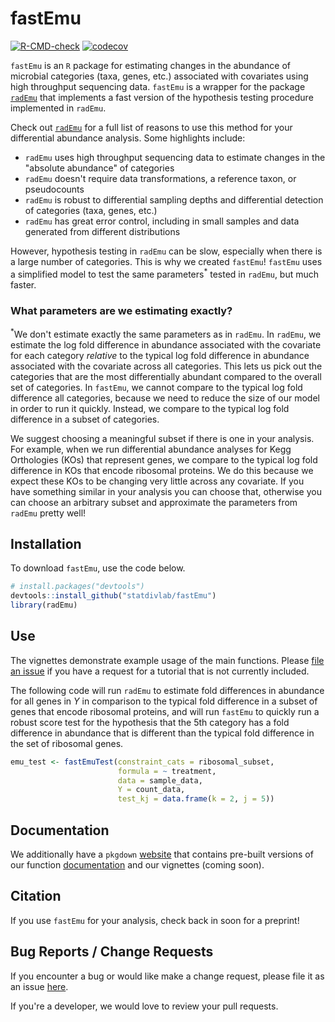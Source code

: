 # fastEmu 

<!-- badges: start -->
[![R-CMD-check](https://github.com/statdivlab/fastEmu/workflows/R-CMD-check/badge.svg)](https://github.com/statdivlab/fastEmu/actions)
[![codecov](https://codecov.io/github/statdivlab/fastEmu/coverage.svg?branch=main)](https://app.codecov.io/github/statdivlab/fastEmu)
<!-- badges: end -->

`fastEmu` is an `R` package for estimating changes in the abundance of microbial categories (taxa, genes, etc.) associated with covariates using high throughput sequencing data.
`fastEmu` is a wrapper for the package [`radEmu`](https://github.com/statdivlab/radEmu) that implements a fast version of the hypothesis testing procedure implemented in `radEmu`. 

Check out [`radEmu`](https://github.com/statdivlab/radEmu) for a full list of reasons to use this method for your differential abundance analysis. Some highlights include:

- `radEmu` uses high throughput sequencing data to estimate changes in the "absolute abundance" of categories
- `radEmu` doesn't require data transformations, a reference taxon, or pseudocounts 
- `radEmu` is robust to differential sampling depths and differential detection of categories (taxa, genes, etc.)
- `radEmu` has great error control, including in small samples and data generated from different distributions

However, hypothesis testing in `radEmu` can be slow, especially when there is a large number of categories. This is why we created `fastEmu`! `fastEmu` uses a simplified model to test the same parameters$^*$ tested in `radEmu`, but much faster. 

### What parameters are we estimating exactly?

$^*$We don't estimate exactly the same parameters as in `radEmu`. In `radEmu`, we estimate 
the log fold difference in abundance associated with the covariate for each category *relative* to the typical log fold difference in abundance associated with the covariate across all categories. This lets us pick out the categories that are the most differentially abundant compared to the overall set of categories. In `fastEmu`, we cannot compare to the typical log fold difference all categories, because we need to reduce the size of our model in order to run it quickly. Instead, we compare to the typical log fold difference in a subset of categories. 

We suggest choosing a meaningful subset if there is one in your analysis. For example, when we run differential abundance analyses for Kegg Orthologies (KOs) that represent genes, we compare to the typical log fold difference in KOs that encode ribosomal proteins. We do this because we expect these KOs to be changing very little across any covariate. If you have something similar in your analysis you can choose that, otherwise you can choose an arbitrary subset and approximate the parameters from `radEmu` pretty well! 

## Installation

To download `fastEmu`, use the code below.

``` r
# install.packages("devtools")
devtools::install_github("statdivlab/fastEmu")
library(radEmu)
```

## Use

The vignettes demonstrate example usage of the main functions. Please [file an issue](https://github.com/statdivlab/fastEmu/issues) if you have a request for a tutorial that is not currently included. 

The following code will run `radEmu` to estimate fold differences in abundance for
all genes in $Y$ in comparison to the typical fold difference in a subset of genes that encode ribosomal proteins, and will run `fastEmu` to quickly run a robust score test for the hypothesis that the $5$th category has a fold difference in abundance that is different than the typical fold difference in the set of ribosomal genes. 

``` r
emu_test <- fastEmuTest(constraint_cats = ribosomal_subset, 
                        formula = ~ treatment,
                        data = sample_data, 
                        Y = count_data,
                        test_kj = data.frame(k = 2, j = 5))
```

## Documentation 

We additionally have a `pkgdown` [website](https://statdivlab.github.io/fastEmu/) that contains pre-built versions of our function [documentation](https://statdivlab.github.io/fastEmu/reference/index.html) and our vignettes (coming soon).

## Citation

If you use `fastEmu` for your analysis, check back in soon for a preprint! 

## Bug Reports / Change Requests

If you encounter a bug or would like make a change request, please file it as an issue [here](https://github.com/statdivlab/fastEmu/issues).

If you're a developer, we would love to review your pull requests. 
